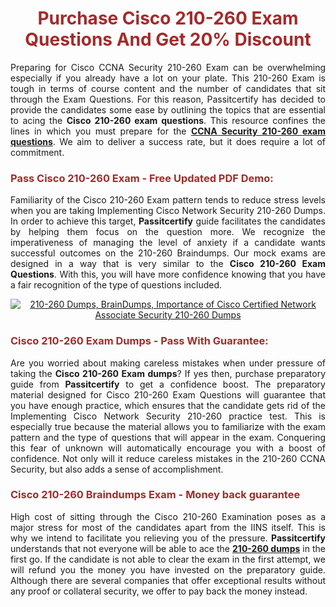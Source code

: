 <meta CHARSET="UTF-8"/>
<h1 style="color:brown;text-align:center;">Purchase Cisco 210-260 Exam Questions And Get 20% Discount</h1>

<p style="text-align:justify">Preparing for Cisco CCNA Security 210-260 Exam can be overwhelming especially if you already have a lot on your plate. This 210-260 Exam is tough in terms of course content and the number of candidates that sit through the Exam Questions. For this reason, Passitcertify has decided to provide the candidates some ease by outlining the topics that are essential to acing the <strong>Cisco 210-260 exam questions</strong>. This resource confines the lines in which you must prepare for the <a href="https://www.passitcertify.com/cisco/210-260-questions.html"><strong>CCNA Security 210-260 exam questions</strong></a>. We aim to deliver a success rate, but it does require a lot of commitment.</p>

<h3 style="color:brown;text-align:left;">Pass Cisco 210-260 Exam - Free Updated PDF Demo:</h3>

<p style="text-align:justify">Familiarity of the Cisco 210-260 Exam pattern tends to reduce stress levels when you are taking Implementing Cisco Network Security 210-260 Dumps. In order to achieve this target, <strong>Passitcertify</strong> guide facilitates the candidates by helping them focus on the question more. We recognize the imperativeness of managing the level of anxiety if a candidate wants successful outcomes on the 210-260 Braindumps. Our mock exams are designed in a way that is very similar to the <strong>Cisco 210-260 Exam Questions</strong>. With this, you will have more confidence knowing that you have a fair recognition of the type of questions included.</p>

<p style="text-align: center;"><a href="https://www.passitcertify.com/cisco/210-260-questions.html" rel="NOFOLLOW"><img alt="210-260 Dumps, BrainDumps, Importance of Cisco Certified Network Associate Security 210-260 Dumps" src="https://bit.ly/2ToUvun" /></a></p>

<h3 style="color:brown;text-align:left;">Cisco 210-260 Exam Dumps - Pass With Guarantee:</h3>

<p style="text-align:justify">Are you worried about making careless mistakes when under pressure of taking the <strong>Cisco 210-260 Exam dumps</strong>? If yes then, purchase preparatory guide from <strong>Passitcertify</strong> to get a confidence boost. The preparatory material designed for Cisco 210-260 Exam Questions will guarantee that you have enough practice, which ensures that the candidate gets rid of the Implementing Cisco Network Security 210-260 practice test. This is especially true because the material allows you to familiarize with the exam pattern and the type of questions that will appear in the exam. Conquering this fear of unknown will automatically encourage you with a boost of confidence. Not only will it reduce careless mistakes in the 210-260 CCNA Security, but also adds a sense of accomplishment.</p>

<h3 style="color:brown;text-align:left;">Cisco 210-260 Braindumps Exam - Money back guarantee</h3>

<p style="text-align:justify">High cost of sitting through the Cisco 210-260 Examination poses as a major stress for most of the candidates apart from the IINS itself. This is why we intend to facilitate you relieving you of the pressure. <strong>Passitcertify</strong> understands that not everyone will be able to ace the <strong><a href="https://www.passitcertify.com/cisco/210-260-questions.html">210-260 dumps</a></strong> in the first go. If the candidate is not able to clear the exam in the first attempt, we will refund you the money you have invested on the preparatory guide. Although there are several companies that offer exceptional results without any proof or collateral security, we offer to pay back the money instead.</p>

